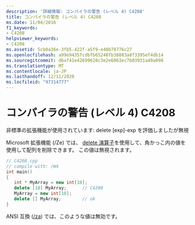 ```yaml
---
description: '詳細情報: コンパイラの警告 (レベル 4) C4208'
title: コンパイラの警告 (レベル 4) C4208
ms.date: 11/04/2016
f1_keywords:
- C4208
helpviewer_keywords:
- C4208
ms.assetid: 5cb0a36e-3fb5-422f-a5f9-e40b70776c27
ms.openlocfilehash: a99e9435fcdbfb65248fb38883a8f3395ef4db14
ms.sourcegitcommit: d6af41e42699628c3e2e6063ec7b03931a49a098
ms.translationtype: MT
ms.contentlocale: ja-JP
ms.lasthandoff: 12/11/2020
ms.locfileid: "97314777"
---
```

# <a name="compiler-warning-level-4-c4208"></a>コンパイラの警告 (レベル 4) C4208

非標準の拡張機能が使用されています: delete [exp]-exp を評価しましたが無視

Microsoft 拡張機能 (/Ze) では、 [delete 演算子](../../cpp/delete-operator-cpp.md)を使用して、角かっこ内の値を使用して配列を削除できます。 この値は無視されます。

```cpp
// C4208.cpp
// compile with: /W4
int main()
{
   int * MyArray = new int[18];
   delete [18] MyArray;      // C4208
   MyArray = new int[18];
   delete [] MyArray;        // ok
}
```

ANSI 互換 ([/za](../../build/reference/za-ze-disable-language-extensions.md)) では、このような値は無効です。
